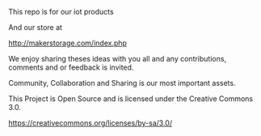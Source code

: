 This repo is for our iot products

And our store at

http://makerstorage.com/index.php

We enjoy sharing theses ideas with you all and any contributions, comments and or feedback is invited.

Community, Collaboration and Sharing is our most important assets.

This Project is Open Source and is licensed under the Creative Commons 3.0.

https://creativecommons.org/licenses/by-sa/3.0/